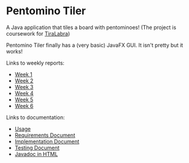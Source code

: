 # Pentomino Tiler
A Java application that tiles a board with pentominoes! (The project is coursework for [TiraLabra](https://github.com/TiraLabra/2018-1))

Pentomino Tiler finally has a (very basic) JavaFX GUI. It isn't pretty but it works!

Links to weekly reports:
* [Week 1](Documentation/Weekly_Report_1.md)
* [Week 2](Documentation/Weekly_Report_2.md)
* [Week 3](Documentation/Weekly_Report_3.md)
* [Week 4](Documentation/Weekly_Report_4.md)
* [Week 5](Documentation/Weekly_Report_5.md)
* [Week 6](Documentation/Weekly_Report_6.md)

Links to documentation:
* [Usage](Documentation/Usage.md)
* [Requirements Document](Documentation/Requirements_Document.md)
* [Implementation Document](Documentation/Implementation_Document.md)
* [Testing Document](Documentation/Testing_Document.md)
* [Javadoc in HTML](http://htmlpreview.github.io/?https://github.com/juhamyllari/pentomino-tiler/blob/master/apidocs/index.html)
